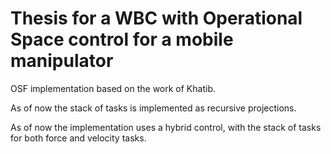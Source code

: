 # Thesis for a WBC with Operational Space control for a mobile manipulator

OSF implementation based on the work of Khatib.

As of now the stack of tasks is implemented as recursive projections.

As of now the implementation uses a hybrid control, with the stack of tasks for both force and velocity tasks.

 
